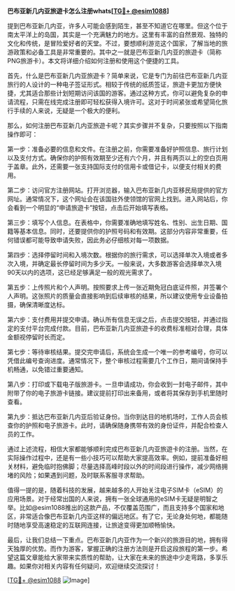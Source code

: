 **巴布亚新几内亚旅遊卡怎么注册whats[[TG💪+ @esim1088](https://t.me/s/esim1088)]**

提到巴布亚新几内亚，许多人可能会感到陌生，甚至不知道它在哪里。但这个位于南太平洋上的岛国，其实是一个充满魅力的地方。这里有丰富的自然景观、独特的文化和传统，是冒险爱好者的天堂。不过，要想顺利游览这个国家，了解当地的旅游政策和必备工具是非常重要的。其中之一就是巴布亚新几内亚的旅遊卡（简称PNG旅游卡）。本文将详细介绍如何注册和使用这个便捷的工具。

首先，什么是巴布亚新几内亚旅遊卡？简单来说，它是专门为前往巴布亚新几内亚旅行的人设计的一种电子签证形式。相较于传统的纸质签证，旅遊卡更加方便快捷，尤其适合那些计划短期访问该国的游客。通过这种方式，你可以避免复杂的申请流程，只需在线完成注册即可轻松获得入境许可。这对于时间紧张或希望简化旅行手续的人来说，无疑是一个极大的便利。

那么，如何注册巴布亚新几内亚旅遊卡呢？其实步骤并不复杂，只要按照以下指南操作即可：

第一步：准备必要的信息和文件。在注册之前，你需要准备好护照信息、旅行计划以及支付方式。确保你的护照有效期至少还有六个月，并且有两页以上的空白页用于盖章。此外，还需要一张支持国际支付的信用卡或借记卡，以便支付相关的费用。

第二步：访问官方注册网站。打开浏览器，输入巴布亚新几内亚移民局提供的官方网址。通常情况下，这个网址会在该国驻外使领馆的官网上找到。进入网站后，你会看到一个明显的“申请旅遊卡”按钮，点击后开始填写表格。

第三步：填写个人信息。在表格中，你需要准确地填写姓名、性别、出生日期、国籍等基本信息。同时，还要提供你的护照号码和有效期。这部分内容非常重要，任何错误都可能导致申请失败，因此务必仔细核对每一项数据。

第四步：选择停留时间和入境次数。根据你的旅行需求，可以选择单次入境或者多次入境，并确定最长停留时间为多少天。一般来说，大多数游客会选择单次入境90天以内的选项，这已经足够满足一般的观光需求了。

第五步：上传照片和个人声明。按照要求上传一张近期免冠白底证件照，并签署个人声明。这张照片的质量会直接影响到后续审核的结果，所以建议使用专业设备拍摄，确保清晰度达标。

第六步：支付费用并提交申请。确认所有信息无误之后，点击提交按钮，并通过指定的支付平台完成付款。目前，巴布亚新几内亚旅遊卡的收费标准相对合理，具体金额视停留时长而定。

第七步：等待审核结果。提交完申请后，系统会生成一个唯一的参考编号，你可以凭借此编号查询进度。通常情况下，整个审核过程需要几个工作日，期间请保持手机畅通，以免错过重要通知。

第八步：打印或下载电子版旅游卡。一旦申请成功，你会收到一封电子邮件，其中附带了你的电子旅游卡链接。建议提前打印出来备用，或者将其保存到手机里随时查看。

第九步：抵达巴布亚新几内亚后验证身份。当你到达目的地机场时，工作人员会核查你的护照和电子旅游卡。此时，请确保随身携带有效的身份证件，并配合检查人员的工作。

通过上述流程，相信大家都能够顺利完成巴布亚新几内亚旅遊卡的注册。当然，在实际操作过程中，还是有一些小技巧可以帮助大家提高效率。例如，提前准备好相关材料，避免临时抱佛脚；尽量选择高峰时段以外的时间段进行操作，减少网络拥堵的风险；如果遇到问题，及时联系客服寻求帮助。

值得一提的是，随着科技的发展，越来越多的人开始关注电子SIM卡（eSIM）的应用场景。对于经常出国的人来说，拥有一张全球通用的eSIM卡无疑是明智之举。比如@esim1088推出的这款产品，不仅覆盖范围广，而且支持多个国家和地区，非常适合像巴布亚新几内亚这样的偏远地区。有了它，无论身处何地，都能随时随地享受高速稳定的互联网连接，让旅途变得更加顺畅愉快。

最后，让我们总结一下重点。巴布亚新几内亚作为一个新兴的旅游目的地，拥有得天独厚的优势。而作为游客，掌握正确的注册方法则是开启这段旅程的第一步。希望这篇文章能给大家带来实质性的帮助，让大家在未来的旅途中少走弯路，多享乐趣。如果你对相关内容有任何疑问，欢迎继续交流探讨！

[[TG💪+ @esim1088](https://t.me/s/esim1088) ![Image](https://i.postimg.cc/4NQfJmqS/Snipaste-2025-05-13-00-14-12.png)]